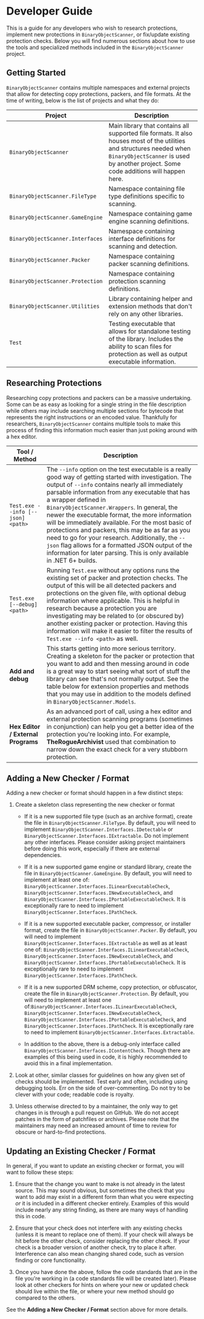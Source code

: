 # Developer Guide

This is a guide for any developers who wish to research protections, implement new protections in `BinaryObjectScanner`, or fix/update existing protection checks. Below you will find numerous sections about how to use the tools and specialized methods included in the `BinaryObjectScanner` project.

## Getting Started

`BinaryObjectScanner` contains multiple namespaces and external projects that allow for detecting copy protections, packers, and file formats. At the time of writing, below is the list of projects and what they do:

| Project | Description |
| --- | --- |
| `BinaryObjectScanner` | Main library that contains all supported file formats. It also houses most of the utilities and structures needed when `BinaryObjectScanner` is used by another project. Some code additions will happen here. |
| `BinaryObjectScanner.FileType` | Namespace containing file type definitions specific to scanning. |
| `BinaryObjectScanner.GameEngine` | Namespace containing game engine scanning definitions. |
| `BinaryObjectScanner.Interfaces` | Namespace containing interface definitions for scanning and detection. |
| `BinaryObjectScanner.Packer` | Namespace containing packer scanning definitions. |
| `BinaryObjectScanner.Protection` | Namespace containing protection scanning definitions. |
| `BinaryObjectScanner.Utilities` | Library containing helper and extension methods that don't rely on any other libraries. |
| `Test` | Testing executable that allows for standalone testing of the library. Includes the ability to scan files for protection as well as output executable information. |

## Researching Protections

Researching copy protections and packers can be a massive undertaking. Some can be as easy as looking for a single string in the file description while others may include searching multiple sections for bytecode that represents the right instructions or an encoded value. Thankfully for researchers, `BinaryObjectScanner` contains multiple tools to make this process of finding this information much easier than just poking around with a hex editor.

| Tool / Method | Description |
| --- | --- |
| `Test.exe --info [--json] <path>` | The `--info` option on the test executable is a really good way of getting started with investigation. The output of `--info` contains nearly all immediately parsable information from any executable that has a wrapper defined in `BinaryObjectScanner.Wrappers`. In general, the newer the executable format, the more information will be immediately available. For the most basic of protections and packers, this may be as far as you need to go for your research. Additionally, the `--json` flag allows for a formatted JSON output of the information for later parsing. This is only available in .NET 6+ builds. |
| `Test.exe [--debug] <path>` | Running `Test.exe` without any options runs the existing set of packer and protection checks. The output of this will be all detected packers and protections on the given file, with optional debug information where applicable. This is helpful in research because a protection you are investigating may be related to (or obscured by) another existing packer or protection. Having this information will make it easier to filter the results of `Test.exe --info <path>` as well. |
| **Add and debug** | This starts getting into more serious territory. Creating a skeleton for the packer or protection that you want to add and then messing around in code is a great way to start seeing what sort of stuff the library can see that's not normally output. See the table below for extension properties and methods that you may use in addition to the models defined in `BinaryObjectScanner.Models`. |
| **Hex Editor / External Programs** | As an advanced port of call, using a hex editor and external protection scanning programs (sometimes in conjunction) can help you get a better idea of the protection you're looking into. For example, **TheRogueArchivist** used that combination to narrow down the exact check for a very stubborn protection. |

## Adding a New Checker / Format

Adding a new checker or format should happen in a few distinct steps:

1. Create a skeleton class representing the new checker or format

    - If it is a new supported file type (such as an archive format), create the file in `BinaryObjectScanner.FileType`. By default, you will need to implement `BinaryObjectScanner.Interfaces.IDetectable` or `BinaryObjectScanner.Interfaces.IExtractable`. Do not implement any other interfaces. Please consider asking project maintainers before doing this work, especially if there are external dependencies.

    - If it is a new supported game engine or standard library, create the file in `BinaryObjectScanner.GameEngine`. By default, you will need to implement at least one of: `BinaryObjectScanner.Interfaces.ILinearExecutableCheck`, `BinaryObjectScanner.Interfaces.INewExecutableCheck`, and `BinaryObjectScanner.Interfaces.IPortableExecutableCheck`. It is exceptionally rare to need to implement `BinaryObjectScanner.Interfaces.IPathCheck`.

    - If it is a new supported executable packer, compressor, or installer format, create the file in `BinaryObjectScanner.Packer`. By default, you will need to implement `BinaryObjectScanner.Interfaces.IExtractable` as well as at least one of: `BinaryObjectScanner.Interfaces.ILinearExecutableCheck`, `BinaryObjectScanner.Interfaces.INewExecutableCheck`, and `BinaryObjectScanner.Interfaces.IPortableExecutableCheck`. It is exceptionally rare to need to implement `BinaryObjectScanner.Interfaces.IPathCheck`.

    - If it is a new supported DRM scheme, copy protection, or obfuscator, create the file in `BinaryObjectScanner.Protection`. By default, you will need to implement at least one of:`BinaryObjectScanner.Interfaces.ILinearExecutableCheck`, `BinaryObjectScanner.Interfaces.INewExecutableCheck`, `BinaryObjectScanner.Interfaces.IPortableExecutableCheck`, and `BinaryObjectScanner.Interfaces.IPathCheck`. It is exceptionally rare to need to implement `BinaryObjectScanner.Interfaces.Extractable`.

    - In addition to the above, there is a debug-only interface called `BinaryObjectScanner.Interfaces.IContentCheck`. Though there are examples of this being used in code, it is highly recommended to avoid this in a final implementation.

2. Look at other, similar classes for guidelines on how any given set of checks should be implemented. Test early and often, including using debugging tools. Err on the side of over-commenting. Do not try to be clever with your code; readable code is royalty.

3. Unless otherwise directed to by a maintainer, the only way to get changes in is through a pull request on GitHub. We do not accept patches in the form of patchfiles or archives. Please note that the maintainers may need an increased amount of time to review for obscure or hard-to-find protections.

## Updating an Existing Checker / Format

In general, if you want to update an existing checker or format, you will want to follow these steps:

1. Ensure that the change you want to make is not already in the latest source. This may sound obvious, but sometimes the check that you want to add may exist in a different form than what you were expecting _or_ it is included in a different checker entirely. Examples of this would include nearly any string finding, as there are many ways of handling this in code.

2. Ensure that your check does not interfere with any existing checks (unless it is meant to replace one of them). If your check will always be hit before the other check, consider replacing the other check. If your check is a broader version of another check, try to place it after. Interference can also mean changing shared code, such as version finding or core functionality.

3. Once you have done the above, follow the code standards that are in the file you're working in (a code standards file will be created later). Please look at other checkers for hints on where your new or updated check should live within the file, or where your new method should go compared to the others.

See the **Adding a New Checker / Format** section above for more details.
